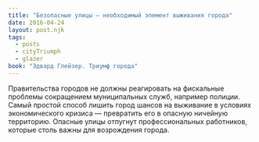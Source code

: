 ```yaml
---
title: "Безопасные улицы – необходимый элемент выживания города"
date: 2016-04-24
layout: post.njk
tags:
  - posts
  - cityTriumph
  - glazer
book: "Эдвард Глейзер. Триумф города"
---
```


Правительства городов не должны реагировать на фискальные проблемы сокращением муниципальных служб, например полиции. Самый простой способ лишить город шансов на выживание в условиях экономического кризиса — превратить его в опасную ничейную территорию. Опасные улицы отпугнут профессиональных работников, которые столь важны для возрождения города.
